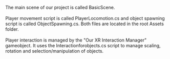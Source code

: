 The main scene of our project is called BasicScene.
 <br />
 <br />
Player movement script is called PlayerLocomotion.cs and object spawning script is called ObjectSpawning.cs. Both files are located in the root Assets folder.
 <br />
 <br />
Player interaction is managed by the "Our XR Interaction Manager" gameobject. It uses the Interactionforobjects.cs script to manage scaling, rotation and selection/manipulation of objects.
